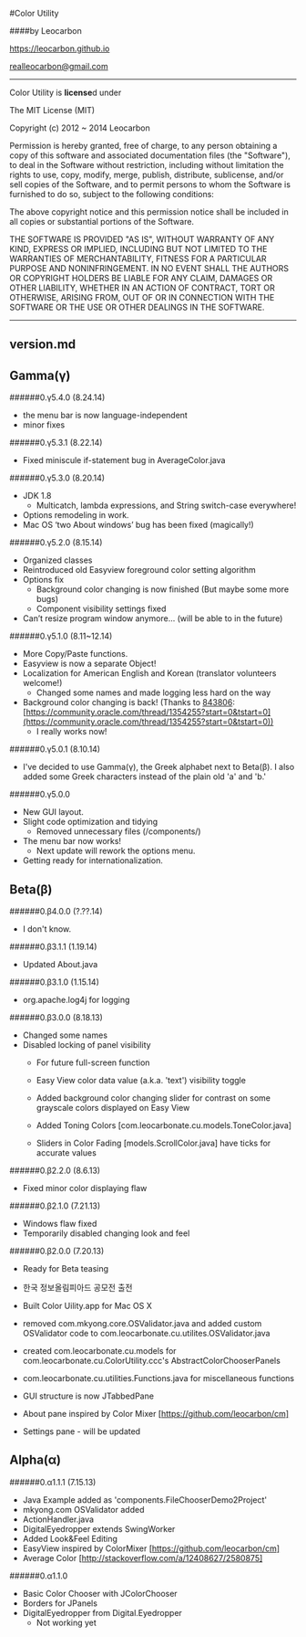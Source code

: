 #Color Utility

####by Leocarbon


<https://leocarbon.github.io>

<realleocarbon@gmail.com>

---
Color Utility is **license**d under

The MIT License (MIT)

Copyright (c) 2012 ~ 2014 Leocarbon

Permission is hereby granted, free of charge, to any person obtaining a copy
of this software and associated documentation files (the "Software"), to deal
in the Software without restriction, including without limitation the rights
to use, copy, modify, merge, publish, distribute, sublicense, and/or sell
copies of the Software, and to permit persons to whom the Software is
furnished to do so, subject to the following conditions:

The above copyright notice and this permission notice shall be included in
all copies or substantial portions of the Software.

THE SOFTWARE IS PROVIDED "AS IS", WITHOUT WARRANTY OF ANY KIND, EXPRESS OR
IMPLIED, INCLUDING BUT NOT LIMITED TO THE WARRANTIES OF MERCHANTABILITY,
FITNESS FOR A PARTICULAR PURPOSE AND NONINFRINGEMENT. IN NO EVENT SHALL THE
AUTHORS OR COPYRIGHT HOLDERS BE LIABLE FOR ANY CLAIM, DAMAGES OR OTHER
LIABILITY, WHETHER IN AN ACTION OF CONTRACT, TORT OR OTHERWISE, ARISING FROM,
OUT OF OR IN CONNECTION WITH THE SOFTWARE OR THE USE OR OTHER DEALINGS IN
THE SOFTWARE.

---
version.md
---
Gamma(γ)
--------------
######0.γ5.4.0 (8.24.14)
* the menu bar is now language-independent
* minor fixes
	
######0.γ5.3.1 (8.22.14)
* Fixed miniscule if-statement bug in AverageColor.java
	
######0.γ5.3.0 (8.20.14)
* JDK 1.8
	* Multicatch, lambda expressions, and String switch-case everywhere!
* Options remodeling in work.
* Mac OS ‘two About windows’ bug has been fixed (magically!)
	
######0.γ5.2.0 (8.15.14)
* Organized classes
* Reintroduced old Easyview foreground color setting algorithm
* Options fix
	* Background color changing is now finished (But maybe some more bugs)
	* Component visibility settings fixed
* Can’t resize program window anymore... (will be able to in the future)

######0.γ5.1.0 (8.11~12.14)
* More Copy/Paste functions.
* Easyview is now a separate Object!
* Localization for American English and Korean (translator volunteers welcome!)
	* Changed some names and made logging less hard on the way
* Background color changing is back! (Thanks to [843806](https://community.oracle.com/people/843806?customTheme=otn): [https://community.oracle.com/thread/1354255?start=0&tstart=0](https://community.oracle.com/thread/1354255?start=0&tstart=0))
	* I really works now!
		
######0.γ5.0.1 (8.10.14)
* I've decided to use Gamma(γ), the Greek alphabet next to Beta(β). I also added some Greek characters instead of the plain old 'a' and 'b.'

######0.γ5.0.0
* New GUI layout.
* Slight code optimization and tidying
	* Removed unnecessary files (/components/)
* The menu bar now works!
	* Next update will rework the options menu.
* Getting ready for internationalization.

Beta(β)
--------------
######0.β4.0.0 (?.??.14)
* I don't know.

######0.β3.1.1 (1.19.14)
* Updated About.java

######0.β3.1.0 (1.15.14)
* org.apache.log4j for logging
	

######0.β3.0.0 (8.18.13)
* Changed some names
* Disabled locking of panel visibility
    * For future full-screen function
	* Easy View color data value (a.k.a. 'text') visibility toggle

	* Added background color changing slider for contrast on some grayscale colors displayed on Easy View
	* Added Toning Colors [com.leocarbonate.cu.models.ToneColor.java]

	* Sliders in Color Fading [models.ScrollColor.java] have ticks for accurate values


######0.β2.2.0 (8.6.13)
* Fixed minor color displaying flaw

######0.β2.1.0 (7.21.13)
* Windows flaw fixed 
* Temporarily disabled changing look and feel

######0.β2.0.0 (7.20.13)
* Ready for Beta teasing
* 한국 정보올림피아드 공모전 출전
* Built Color Uility.app for Mac OS X
* removed com.mkyong.core.OSValidator.java and added custom OSValidator code to
		com.leocarbonate.cu.utilites.OSValidator.java
* created com.leocarbonate.cu.models for com.leocarbonate.cu.ColorUtility.ccc's AbstractColorChooserPanels
* com.leocarbonate.cu.utilities.Functions.java for miscellaneous functions

* GUI structure is now JTabbedPane
* About pane inspired by Color Mixer [https://github.com/leocarbon/cm]
* Settings pane - will be updated


Alpha(α)
--------------
######0.α1.1.1 (7.15.13)
* Java Example added as 'components.FileChooserDemo2Project'
* mkyong.com OSValidator added
* ActionHandler.java
* DigitalEyedropper extends SwingWorker
* Added Look&Feel Editing
* EasyView inspired by ColorMixer [https://github.com/leocarbon/cm]
* Average Color [http://stackoverflow.com/a/12408627/2580875]

######0.α1.1.0
* Basic Color Chooser with JColorChooser
* Borders for JPanels
* DigitalEyedropper from Digital.Eyedropper
	* Not working yet